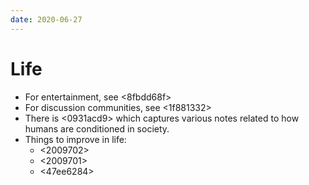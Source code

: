 ```yaml
---
date: 2020-06-27
---
```


# Life

* For entertainment, see <8fbdd68f>
* For discussion communities, see <1f881332>
* There is <0931acd9> which captures various notes related to how humans are conditioned in society.
* Things to improve in life:
  * <2009702>
  * <2009701>
  * <47ee6284>
